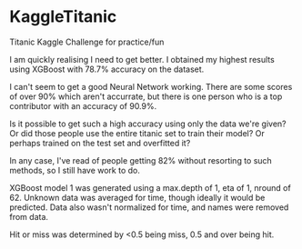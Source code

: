 # KaggleTitanic
Titanic Kaggle Challenge for practice/fun

I am quickly realising I need to get better. I obtained my highest results using XGBoost with 78.7% accuracy on the dataset.

I can't seem to get a good Neural Network working. There are some scores of over 90% which aren't accurrate, but there is one person who is a top contributor with an accuracy of 90.9%. 

Is it possible to get such a high accuracy using only the data we're given? Or did those people use the entire titanic set to train their model? Or perhaps trained on the test set and overfitted it?

In any case, I've read of people getting 82% without resorting to such methods, so I still have work to do.


XGBoost model 1 was generated using a max.depth of 1, eta of 1, nround of 62. Unknown data was averaged for time, though ideally it would be predicted. Data also wasn't normalized for time, and names were removed from data.

Hit or miss was determined by <0.5 being miss, 0.5 and over being hit.
